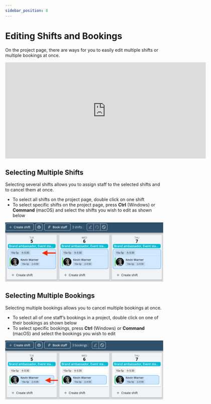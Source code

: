```yaml
---
sidebar_position: 8
---
```


# Editing Shifts and Bookings

On the project page, there are ways for you to easily edit multiple shifts or multiple bookings at once.

<iframe width="640" height="307" src="https://www.loom.com/embed/fa218e5279844c948ebda2c71f58257d" frameborder="0" webkitallowfullscreen mozallowfullscreen allowfullscreen></iframe>

## Selecting Multiple Shifts
Selecting several shifts allows you to assign staff to the selected shifts and to cancel them at once.
- To select all shifts on the project page, double click on one shift
- To select specific shifts on the project page, press **Ctrl** (Windows) or **Command** (macOS) and select the shifts you wish to edit as shown below

![select_multiple_shifts.png](Images/select_multiple_shifts.png)

## Selecting Multiple Bookings
Selecting multiple bookings allows you to cancel multiple bookings at once.
- To select all of one staff’s bookings in a project, double click on one of their bookings as shown below
- To select specific bookings, press **Ctrl** (Windows) or **Command** (macOS) and select the bookings you wish to edit

![select_multiple_bookings.png](Images/select_multiple_bookings.png)
